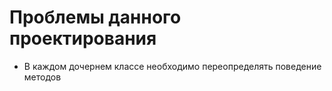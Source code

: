 # Проблемы данного проектирования
- В каждом дочернем классе необходимо переопределять поведение методов
